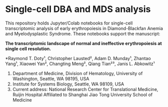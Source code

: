 # Single-cell DBA and MDS analysis

This repository holds Jupyter/Colab notebooks for single-cell transcriptomic analysis of early erythropoiesis in Diamond-Blackfan Anemia and Myelodysplastic Syndrome.  These notebooks support the manuscript:

**The transcriptomic landscape of normal and ineffective erythropoiesis at single cell resolution.**

*Raymond T. Doty¹, Christopher Lausted², Adam D. Munday¹, Zhantao Yang¹, Xiaowei Yan², Changting Meng², Qiang Tian²³, Janis L. Abkowitz¹ 

1. Department of Medicine, Division of Hematology, University of Washington, Seattle, WA 98195, USA
2. Institute for Systems Biology, Seattle, WA 98109, USA
3. Current address: National Research Center for Translational Medicine, Ruijin Hospital Affiliated to Shanghai Jiao Tong University School of Medicine
